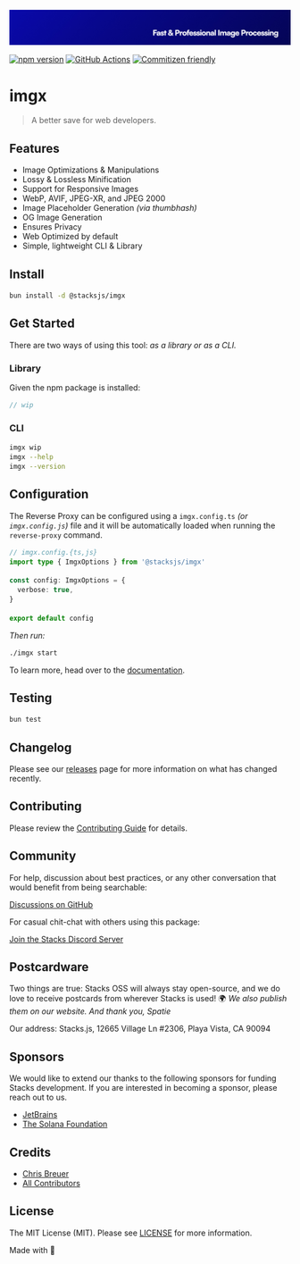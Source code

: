<p align="center"><img src="https://github.com/stacksjs/imgx/blob/main/.github/art/cover.jpg?raw=true" alt="Social Card of this repo"></p>

[![npm version][npm-version-src]][npm-version-href]
[![GitHub Actions][github-actions-src]][github-actions-href]
[![Commitizen friendly](https://img.shields.io/badge/commitizen-friendly-brightgreen.svg)](http://commitizen.github.io/cz-cli/)
<!-- [![npm downloads][npm-downloads-src]][npm-downloads-href] -->
<!-- [![Codecov][codecov-src]][codecov-href] -->

# imgx

> A better save for web developers.

## Features

- Image Optimizations & Manipulations
- Lossy & Lossless Minification
- Support for Responsive Images
- WebP, AVIF, JPEG-XR, and JPEG 2000
- Image Placeholder Generation _(via thumbhash)_
- OG Image Generation
- Ensures Privacy
- Web Optimized by default
- Simple, lightweight CLI & Library

## Install

```bash
bun install -d @stacksjs/imgx
```

<!-- _Alternatively, you can install:_

```bash
brew install imgx # wip
pkgx install imgx # wip
``` -->

## Get Started

There are two ways of using this tool: _as a library or as a CLI._

### Library

Given the npm package is installed:

```ts
// wip
```

### CLI

```bash
imgx wip
imgx --help
imgx --version
```

## Configuration

The Reverse Proxy can be configured using a `imgx.config.ts` _(or `imgx.config.js`)_ file and it will be automatically loaded when running the `reverse-proxy` command.

```ts
// imgx.config.{ts,js}
import type { ImgxOptions } from '@stacksjs/imgx'

const config: ImgxOptions = {
  verbose: true,
}

export default config
```

_Then run:_

```bash
./imgx start
```

To learn more, head over to the [documentation](https://reverse-proxy.sh/).

## Testing

```bash
bun test
```

## Changelog

Please see our [releases](https://github.com/stacksjs/stacks/releases) page for more information on what has changed recently.

## Contributing

Please review the [Contributing Guide](https://github.com/stacksjs/contributing) for details.

## Community

For help, discussion about best practices, or any other conversation that would benefit from being searchable:

[Discussions on GitHub](https://github.com/stacksjs/stacks/discussions)

For casual chit-chat with others using this package:

[Join the Stacks Discord Server](https://discord.gg/stacksjs)

## Postcardware

Two things are true: Stacks OSS will always stay open-source, and we do love to receive postcards from wherever Stacks is used! 🌍 _We also publish them on our website. And thank you, Spatie_

Our address: Stacks.js, 12665 Village Ln #2306, Playa Vista, CA 90094

## Sponsors

We would like to extend our thanks to the following sponsors for funding Stacks development. If you are interested in becoming a sponsor, please reach out to us.

- [JetBrains](https://www.jetbrains.com/)
- [The Solana Foundation](https://solana.com/)

## Credits

- [Chris Breuer](https://github.com/chrisbbreuer)
- [All Contributors](../../contributors)

## License

The MIT License (MIT). Please see [LICENSE](https://github.com/stacksjs/stacks/tree/main/LICENSE.md) for more information.

Made with 💙

<!-- Badges -->
[npm-version-src]: https://img.shields.io/npm/v/@stacksjs/imgx?style=flat-square
[npm-version-href]: https://npmjs.com/package/@stacksjs/imgx
[github-actions-src]: https://img.shields.io/github/actions/workflow/status/stacksjs/imgx/ci.yml?style=flat-square&branch=main
[github-actions-href]: https://github.com/stacksjs/imgx/actions?query=workflow%3Aci

<!-- [codecov-src]: https://img.shields.io/codecov/c/gh/stacksjs/imgx/main?style=flat-square
[codecov-href]: https://codecov.io/gh/stacksjs/imgx -->
